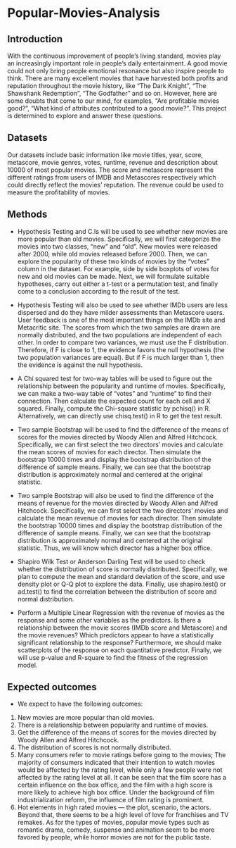 # Popular-Movies-Analysis

## Introduction
With the continuous improvement of people’s living standard, movies play an increasingly important role in people’s daily entertainment. A good movie could not only bring people emotional resonance but also inspire people to think. There are many excellent movies that have harvested both profits and reputation throughout the movie history, like “The Dark Knight”, “The Shawshank Redemption”, “The Godfather” and so on. However, here are some doubts that come to our mind, for examples, “Are profitable movies good?”, “What kind of attributes contributed to a good movie?”. This project is determined to explore and answer these questions.

## Datasets
Our datasets include basic information like movie titles, year, score, metascore, movie genres, votes, runtime, revenue and description about 10000 of most popular movies. The score and metascore represent the different ratings from users of IMDB and Metascores respectively which could directly reflect the movies’ reputation. The revenue could be used to measure the profitability of movies.

## Methods
* Hypothesis Testing and C.Is will be used to see whether new movies are more popular than old movies. Specifically, we will first categorize the movies into two classes, “new” and “old”. New movies were released after 2000, while old movies released before 2000. Then, we can explore the popularity of these two kinds of movies by the “votes” column in the dataset. For example, side by side boxplots of votes for new and old movies can be made. Next, we will formulate suitable hypotheses, carry out either a t-test or a permutation test, and finally come to a conclusion according to the result of the test.

* Hypothesis Testing will also be used to see whether IMDb users are less dispersed and do they have milder assessments than Metascore users. User feedback is one of the most important things on the IMDb site and Metacritic site. The scores from which the two samples are drawn are normally distributed, and the two populations are independent of each other. In order to compare two variances, we must use the F distribution. Therefore, if F is close to 1, the evidence favors the null hypothesis (the two population variances are equal). But if F is much larger than 1, then the evidence is against the null hypothesis.

* A Chi squared test for two-way tables will be used to figure out the relationship between the popularity and runtime of movies. Specifically, we can make a two-way table of “votes” and “runtime” to find their connection. Then calculate the expected count for each cell and X squared. Finally, compute the Chi-square statistic by pchisq() in R. Alternatively, we can directly use chisq.test() in R to get the test result.

* Two sample Bootstrap will be used to find the difference of the means of scores for the movies directed by Woody Allen and Alfred Hitchcock. Specifically, we can first select the two directors’ movies and calculate the mean scores of movies for each director. Then simulate the bootstrap 10000 times and display the bootstrap distribution of the difference of sample means. Finally, we can see that the bootstrap distribution is approximately normal and centered at the original statistic.

* Two sample Bootstrap will also be used to find the difference of the means of revenue for the movies directed by Woody Allen and Alfred Hitchcock. Specifically, we can first select the two directors’ movies and calculate the mean revenue of movies for each director. Then simulate the bootstrap 10000 times and display the bootstrap distribution of the difference of sample means. Finally, we can see that the bootstrap distribution is approximately normal and centered at the original statistic. Thus, we will know which director has a higher box office.

* Shapiro Wilk Test or Anderson Darling Test will be used to check whether the distribution of score is normally distributed. Specifically, we plan to compute the mean and standard deviation of the score, and use density plot or Q-Q plot to explore the data. Finally, use shapiro.test() or ad.test() to find the correlation between the distribution of score and normal distribution.

* Perform a Multiple Linear Regression with the revenue of movies as the response and some other variables as the predictors. Is there a relationship between the movie scores (IMDb score and Metascore) and the movie revenues? Which predictors appear to have a statistically significant relationship to the response? Furthermore, we should make scatterplots of the response on each quantitative predictor. Finally, we will use p-value and R-square to find the fitness of the regression model.

## Expected outcomes
* We expect to have the following outcomes:
1. New movies are more popular than old movies.
2. There is a relationship between popularity and runtime of movies.
3. Get the difference of the means of scores for the movies directed by Woody Allen and Alfred Hitchcock.
4. The distribution of scores is not normally distributed.
5. Many consumers refer to movie ratings before going to the movies; The majority of consumers indicated that their intention to watch movies would be affected by the rating level, while only a few people were not affected by the rating level at all. It can be seen that the film score has a certain influence on the box office, and the film with a high score is more likely to achieve high box office. Under the background of film industrialization reform, the influence of film rating is prominent.
6. Hot elements in high rated movies — the plot, scenario, the actors. Beyond that, there seems to be a high level of love for franchises and TV remakes. As for the types of movies, popular movie types such as romantic drama, comedy, suspense and animation seem to be more favored by people, while horror movies are not for the public taste.
